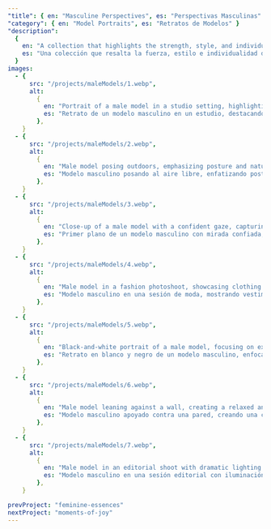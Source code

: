 ```yaml
---
"title": { en: "Masculine Perspectives", es: "Perspectivas Masculinas" }
"category": { en: "Model Portraits", es: "Retratos de Modelos" }
"description":
  {
    en: "A collection that highlights the strength, style, and individuality of masculinity through expressive portraits of male models. Each photograph captures authenticity, confidence, and character, blending modern aesthetics with timeless elegance.",
    es: "Una colección que resalta la fuerza, estilo e individualidad de la masculinidad a través de retratos expresivos de modelos masculinos. Cada fotografía captura autenticidad, confianza y carácter, combinando estética moderna con elegancia atemporal.",
  }
images:
  - {
      src: "/projects/maleModels/1.webp",
      alt:
        {
          en: "Portrait of a male model in a studio setting, highlighting facial features and expression.",
          es: "Retrato de un modelo masculino en un estudio, destacando rasgos faciales y expresión.",
        },
    }
  - {
      src: "/projects/maleModels/2.webp",
      alt:
        {
          en: "Male model posing outdoors, emphasizing posture and natural light.",
          es: "Modelo masculino posando al aire libre, enfatizando postura y luz natural.",
        },
    }
  - {
      src: "/projects/maleModels/3.webp",
      alt:
        {
          en: "Close-up of a male model with a confident gaze, capturing texture and detail.",
          es: "Primer plano de un modelo masculino con mirada confiada, capturando texturas y detalles.",
        },
    }
  - {
      src: "/projects/maleModels/4.webp",
      alt:
        {
          en: "Male model in a fashion photoshoot, showcasing clothing and style.",
          es: "Modelo masculino en una sesión de moda, mostrando vestimenta y estilo.",
        },
    }
  - {
      src: "/projects/maleModels/5.webp",
      alt:
        {
          en: "Black-and-white portrait of a male model, focusing on expression and contrast.",
          es: "Retrato en blanco y negro de un modelo masculino, enfocado en expresión y contraste.",
        },
    }
  - {
      src: "/projects/maleModels/6.webp",
      alt:
        {
          en: "Male model leaning against a wall, creating a relaxed and dynamic composition.",
          es: "Modelo masculino apoyado contra una pared, creando una composición relajada y dinámica.",
        },
    }
  - {
      src: "/projects/maleModels/7.webp",
      alt:
        {
          en: "Male model in an editorial shoot with dramatic lighting and bold posture.",
          es: "Modelo masculino en una sesión editorial con iluminación dramática y postura audaz.",
        },
    }

prevProject: "feminine-essences"
nextProject: "moments-of-joy"
---
```

